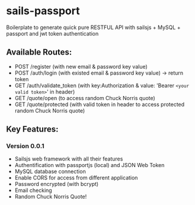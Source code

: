# sails-passport

Boilerplate to generate quick pure RESTFUL API with sailsjs + MySQL + passport and jwt token authentication 

## Available Routes:
* POST /register (with new email & password key value)
* POST /auth/login (with existed email & password key value) -> return token
* GET /auth/validate_token (with key:Authorization & value: 'Bearer `<your valid token>`' in header)
* GET /quote/open (to access random Chuck Norris quote)
* GET /quote/protected (with valid token in header to access protected random Chuck Norris quote) 

## Key Features:
### Version 0.0.1
* Sailsjs web framework with all their features
* Authentification with passportjs (local) and JSON Web Token
* MySQL database connection
* Enable CORS for access from different application
* Password encrypted (with bcrypt)
* Email checking
* Random Chuck Norris Quote! 